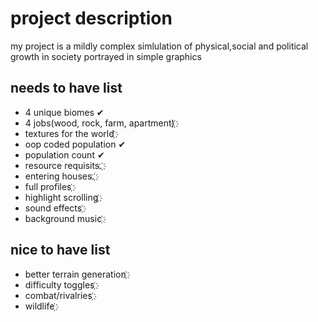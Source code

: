 # project description

my project is a mildly complex simlulation of physical,social and political growth in society portrayed in simple graphics

## needs to have list
- 4 unique biomes ✔
- 4 jobs(wood, rock, farm, apartment) ҉
- textures for the world ҉
- oop coded population ✔
- population count ✔
- resource requisits. ҉
- entering houses. ҉
- full profiles ҉
- highlight scrolling ҉
- sound effects ҉
- background music ҉
## nice to have list
- better terrain generation ҉
- difficulty toggles ҉
- combat/rivalries ҉
- wildlife ҉
